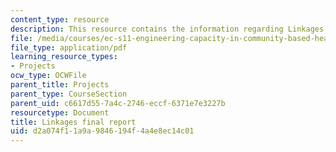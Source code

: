 ```yaml
---
content_type: resource
description: This resource contains the information regarding Linkages final report.
file: /media/courses/ec-s11-engineering-capacity-in-community-based-healthcare-fall-2005/d2a074f11a9a9846194f4a4e8ec14c01_MITEC_S11F05_lnkg_final_rprt.pdf
file_type: application/pdf
learning_resource_types:
- Projects
ocw_type: OCWFile
parent_title: Projects
parent_type: CourseSection
parent_uid: c6617d55-7a4c-2746-eccf-6371e7e3227b
resourcetype: Document
title: Linkages final report
uid: d2a074f1-1a9a-9846-194f-4a4e8ec14c01
---
```

